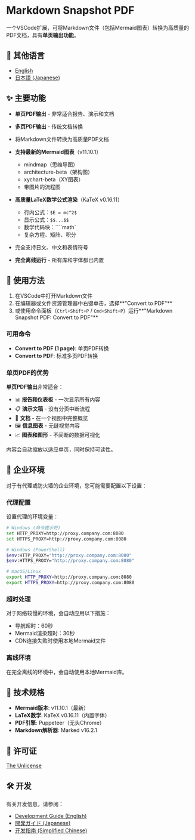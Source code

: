 # Markdown Snapshot PDF

一个VSCode扩展，可将Markdown文件（包括Mermaid图表）转换为高质量的PDF文档，具有**单页输出功能**。

## 📖 其他语言

- [English](README.md)
- [日本語 (Japanese)](README_JA.md)

## ✨ 主要功能

- **单页PDF输出** - 非常适合报告、演示和文档
- **多页PDF输出** - 传统文档转换
- 将Markdown文件转换为高质量PDF文档
- **支持最新的Mermaid图表**（v11.10.1）
  - mindmap（思维导图）
  - architecture-beta（架构图）
  - xychart-beta（XY图表）
  - 带图片的流程图
- **高质量LaTeX数学公式渲染**（KaTeX v0.16.11）
  - 行内公式：`$E = mc^2$`
  - 显示公式：`$$...$$`
  - 数学代码块：````math`
  - 复杂方程、矩阵、积分



- 完全支持日文、中文和表情符号
- **完全离线运行** - 所有库和字体都已内置

## 🚀 使用方法

1. 在VSCode中打开Markdown文件
2. 在编辑器或文件资源管理器中右键单击，选择**"Convert to PDF"**
3. 或使用命令面板（`Ctrl+Shift+P` / `Cmd+Shift+P`）运行**"Markdown Snapshot PDF: Convert to PDF"**

### 可用命令

- **Convert to PDF (1 page)**: 单页PDF转换
- **Convert to PDF**: 标准多页PDF转换

### 单页PDF的优势

**单页PDF输出**非常适合：
- 📊 **报告和仪表板** - 一次显示所有内容
- 📋 **演示文稿** - 没有分页中断流程
- 📄 **文档** - 在一个视图中完整概览
- 🖼️ **信息图表** - 无缝视觉内容
- 📈 **图表和图形** - 不间断的数据可视化

内容会自动缩放以适应单页，同时保持可读性。

## 🏢 企业环境

对于有代理或防火墙的企业环境，您可能需要配置以下设置：

### 代理配置

设置代理的环境变量：

```bash
# Windows (命令提示符)
set HTTP_PROXY=http://proxy.company.com:8080
set HTTPS_PROXY=http://proxy.company.com:8080

# Windows (PowerShell)
$env:HTTP_PROXY="http://proxy.company.com:8080"
$env:HTTPS_PROXY="http://proxy.company.com:8080"

# macOS/Linux
export HTTP_PROXY=http://proxy.company.com:8080
export HTTPS_PROXY=http://proxy.company.com:8080
```

### 超时处理

对于网络较慢的环境，会自动应用以下措施：

- 导航超时：60秒
- Mermaid渲染超时：30秒
- CDN连接失败时使用本地Mermaid文件

### 离线环境

在完全离线的环境中，会自动使用本地Mermaid库。

## 🔧 技术规格

- **Mermaid版本**: v11.10.1（最新）
- **LaTeX数学**: KaTeX v0.16.11（内置字体）
- **PDF引擎**: Puppeteer（无头Chrome）
- **Markdown解析器**: Marked v16.2.1

## 📄 许可证

[The Unlicense](https://github.com/lezkizofrenik/md-to-pdf-ng/blob/00510206b75f915007e8e2860e8ef4593cc99182/license)

## 🛠️ 开发

有关开发信息，请参阅：
- [Development Guide (English)](DEVELOPMENT.md)
- [開発ガイド (Japanese)](DEVELOPMENT_JA.md)
- [开发指南 (Simplified Chinese)](DEVELOPMENT_CN.md)
